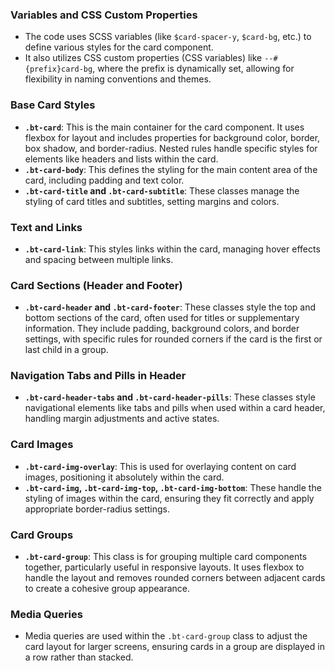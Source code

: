 
### **Variables and CSS Custom Properties**
   - The code uses SCSS variables (like `$card-spacer-y`, `$card-bg`, etc.) to define various styles for the card component.
   - It also utilizes CSS custom properties (CSS variables) like `--#{prefix}card-bg`, where the prefix is dynamically set, allowing for flexibility in naming conventions and themes.

### **Base Card Styles**
   - **`.bt-card`**: This is the main container for the card component. It uses flexbox for layout and includes properties for background color, border, box shadow, and border-radius. Nested rules handle specific styles for elements like headers and lists within the card.
   - **`.bt-card-body`**: This defines the styling for the main content area of the card, including padding and text color.
   - **`.bt-card-title` and `.bt-card-subtitle`**: These classes manage the styling of card titles and subtitles, setting margins and colors.

### **Text and Links**
   - **`.bt-card-link`**: This styles links within the card, managing hover effects and spacing between multiple links.

### **Card Sections (Header and Footer)**
   - **`.bt-card-header` and `.bt-card-footer`**: These classes style the top and bottom sections of the card, often used for titles or supplementary information. They include padding, background colors, and border settings, with specific rules for rounded corners if the card is the first or last child in a group.

### **Navigation Tabs and Pills in Header**
   - **`.bt-card-header-tabs` and `.bt-card-header-pills`**: These classes style navigational elements like tabs and pills when used within a card header, handling margin adjustments and active states.

### **Card Images**
   - **`.bt-card-img-overlay`**: This is used for overlaying content on card images, positioning it absolutely within the card.
   - **`.bt-card-img`, `.bt-card-img-top`, `.bt-card-img-bottom`**: These handle the styling of images within the card, ensuring they fit correctly and apply appropriate border-radius settings.

### **Card Groups**
   - **`.bt-card-group`**: This class is for grouping multiple card components together, particularly useful in responsive layouts. It uses flexbox to handle the layout and removes rounded corners between adjacent cards to create a cohesive group appearance.

### **Media Queries**
   - Media queries are used within the `.bt-card-group` class to adjust the card layout for larger screens, ensuring cards in a group are displayed in a row rather than stacked.


